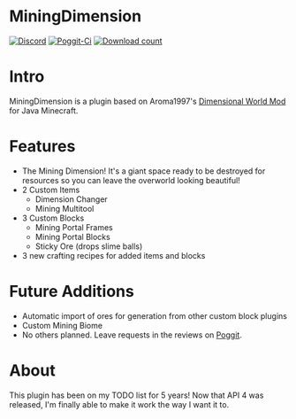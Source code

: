 # MiningDimension
[![Discord](https://img.shields.io/badge/chat-on%20discord-7289da.svg)](https://discord.gg/R7kdetE)
[![Poggit-Ci](https://poggit.pmmp.io/ci.shield/jasonwynn10/MiningDimension/MiningDimension)](https://poggit.pmmp.io/ci/jasonwynn10/MiningDimension/MiningDimension)
[![Download count](https://poggit.pmmp.io/shield.dl.total/MiningDimension)](https://poggit.pmmp.io/p/MiningDimension)

# Intro
MiningDimension is a plugin based on Aroma1997's [Dimensional World Mod](https://www.curseforge.com/minecraft/mc-mods/aroma1997s-dimensional-world) for Java Minecraft.

# Features
* The Mining Dimension! It's a giant space ready to be destroyed for resources so you can leave the overworld looking beautiful!
* 2 Custom Items
  * Dimension Changer
  * Mining Multitool
* 3 Custom Blocks
  * Mining Portal Frames
  * Mining Portal Blocks
  * Sticky Ore (drops slime balls)
* 3 new crafting recipes for added items and blocks

# Future Additions
* Automatic import of ores for generation from other custom block plugins
* Custom Mining Biome
* No others planned. Leave requests in the reviews on [Poggit](https://poggit.pmmp.io/p/MiningDimension).

# About
This plugin has been on my TODO list for 5 years! Now that API 4 was released, I'm finally able to make it work the way I want it to.
